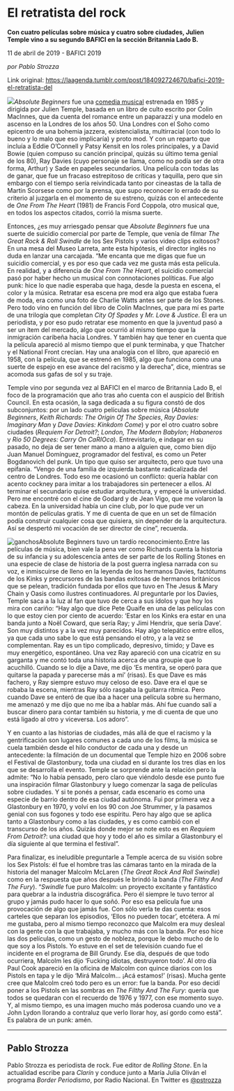 # El retratista del rock

**Con cuatro películas sobre música y cuatro sobre ciudades, Julien Temple vino a su segundo BAFICI en la sección Britannia Lado B.**

11 de abril de 2019 - BAFICI 2019

_por Pablo Strozza_

Link original: https://laagenda.tumblr.com/post/184092724670/bafici-2019-el-retratista-del

![](https://64.media.tumblr.com/d8ea2307ea3af2a1f088f87988783f2e/04b0a2fc8a8ebd93-7a/s500x750/db059b25b36ea7a1a73ff5c889526f1893c5c4c2.jpg)*Absolute Beginners* fue una [comedia musical](https://www.youtube.com/watch?v=4sLaCxPmsgo)  estrenada en 1985 y dirigida por Julien Temple, basada en un libro de culto escrito por Colin MacInnes, que da cuenta del romance entre un paparazzi y una modelo en ascenso en la Londres de los años 50. Una Londres con el Soho como epicentro de una bohemia jazzera, existencialista, multirracial (con todo lo bueno y lo malo que eso implicaría) y proto mod. Y con un reparto que incluía a Eddie O’Connell y Patsy Kensit en los roles principales, y a David Bowie (quien compuso su canción principal, quizás su último tema genial de los 80), Ray Davies (cuyo personaje se llama, como no podía ser de otra forma, Arthur) y Sade en papeles secundarios. Una película con todas las de ganar, que fue un fracaso estrepitoso de críticas y taquilla, pero que sin embargo con el tiempo sería reivindicada tanto por cineastas de la talla de Martin Scorsese como por la prensa, que supo reconocer lo errado de su criterio al juzgarla en el momento de su estreno, quizás con el antecedente de *One From The Heart* (1981) de Francis Ford Coppola, otro musical que, en todos los aspectos citados, corrió la misma suerte.

Entonces, ¿es muy arriesgado pensar que *Absolute Beginners* fue una suerte de suicidio comercial por parte de Temple, que venía de filmar *The Great Rock & Roll Swindle* de los Sex Pistols y varios video clips exitosos? En una mesa del Museo Larreta, ante esta hipótesis, el director inglés no duda en lanzar una carcajada. “Me encanta que me digas que fue un suicidio comercial, y es por eso que cada vez me gusta más esta película. En realidad, y a diferencia de *One From The Heart*, el suicidio comercial pasó por haber hecho un musical con connotaciones políticas. Fue algo punk: hice lo que nadie esperaba que haga, desde la puesta en escena, el color y la música. Retratar esa escena pre mod era algo que estaba fuera de moda, era como una foto de Charlie Watts antes ser parte de los Stones. Pero todo vino en función del libro de Colin MacInnes, que para mí es parte de una trilogía que completan *City Of Spades* y *Mr. Love & Justice*. Él era un periodista, y por eso pudo retratar ese momento en que la juventud pasó a ser un ítem del mercado, algo que ocurrió al mismo tiempo que la inmigración caribeña hacia Londres. Y también hay que tener en cuenta que la película apareció al mismo tiempo que el punk terminaba, y que Thatcher y el National Front crecían. Hay una analogía con el libro, que apareció en 1958, con la película, que se estrenó en 1985, algo que funciona como una suerte de espejo en ese avance del racismo y la derecha”, dice, mientras se acomoda sus gafas de sol y su traje. 

Temple vino por segunda vez al BAFICI en el marco de Britannia Lado B, el foco de la programación que año tras año cuenta con el auspicio del British Council. En esta ocasión, la saga dedicada a su figura constó de dos subconjuntos: por un lado cuatro películas sobre música (*Absolute Beginners*, *Keith Richards: The Origin Of The Species*, *Ray Davies: Imaginary Man* y *Dave Davies: Kinkdom Come*) y por el otro cuatro sobre ciudades (*Requiem For Detroit?*; *London, The Modern Babylon*; *Habaneros* y *Rio 50 Degrees: Carry On CaRIOca*). Entrevistarlo, e indagar en su pasado, no deja de ser tener mano a mano a alguien que, como bien dijo Juan Manuel Domínguez, programador del festival, es como un Peter Bogdanovich del punk. Un tipo que quiso ser arquitecto, pero que tuvo una epifanía. “Vengo de una familia de izquierda bastante radicalizada del centro de Londres. Todo eso me ocasionó un conflicto: quería hablar con acento cockney para imitar a los trabajadores sin pertenecer a ellos. Al terminar el secundario quise estudiar arquitectura, y empecé la universidad. Pero me encontré con el cine de Godard y de Jean Vigo, que me volaron la cabeza. En la universidad había un cine club, por lo que pude ver un montón de películas gratis. Y me di cuenta de que en un set de filmación podía construir cualquier cosa que quisiera, sin depender de la arquitectura. Así se despertó mi vocación de ser director de cine”, recuerda. 

![ganchos](https://64.media.tumblr.com/441f91d7db67a75f9848fa08f8d70dc9/04b0a2fc8a8ebd93-14/s500x750/a0ffe7d1d7a068463a347ce1a61fdf479b4935e1.jpg)Absolute Beginners tuvo un tardío reconocimiento.Entre las películas de música, bien vale la pena ver como Richards cuenta la historia de su infancia y su adolescencia antes de ser parte de los Rolling Stones en una especie de clase de historia de la post guerra inglesa narrada con su voz, e inmiscuirse de lleno en la leyenda de los hermanos Davies, factótums de los Kinks y precursores de las bandas exitosas de hermanos británicos que se pelean, tradición fundada por ellos que tuvo en The Jesus & Mary Chain y Oasis como ilustres continuadores. Al preguntarle por los Davies, Temple saca a la luz al fan que tuvo de cerca a sus ídolos y que hoy los mira con cariño: “Hay algo que dice Pete Quaife en una de las películas con lo que estoy cien por ciento de acuerdo: ‘Estar en los Kinks era estar en una banda junto a Noël Coward, que sería Ray; y Jimi Hendrix, que sería Dave’. Son muy distintos y a la vez muy parecidos. Hay algo telepático entre ellos, ya que cada uno sabe lo que está pensando el otro, y a la vez se complementan. Ray es un tipo complicado, depresivo, tímido; y Dave es muy energético, espontáneo. Una vez Ray apareció con una cicatriz en su garganta y me contó toda una historia acerca de una groupie que lo acuchilló. Cuando se lo dije a Dave, me dijo ‘Es mentira, se operó para que quitarse la papada y parecerse más a mí’ (risas). Es que Dave es más fachero, y Ray siempre estuvo muy celoso de eso. Dave era el que se robaba la escena, mientras Ray sólo rasgaba la guitarra rítmica. Pero cuando Dave se enteró de que iba a hacer una película sobre su hermano, me amenazó y me dijo que no me iba a hablar más. Ahí fue cuando salí a buscar dinero para contar también su historia, y me di cuenta de que uno está ligado al otro y viceversa. Los adoro”. 

Y en cuanto a las historias de ciudades, más allá de que el racismo y la gentrificación son lugares comunes a cada uno de los films, la música se cuela también desde el hilo conductor de cada una y desde un antecedente: la filmación de un documental que Temple hizo en 2006 sobre el Festival de Glastonbury, toda una ciudad en sí durante los tres días en los que se desarrolla el evento. Temple se sorprende ante la relación pero la admite: “No lo había pensado, pero claro que viéndolo desde ese punto fue una inspiración filmar Glastonbury y luego comenzar la saga de películas sobre ciudades. Y si te ponés a pensar, cada escenario es como una especie de barrio dentro de esa ciudad autónoma. Fui por primera vez a Glastonbury en 1970, y volví en los 90 con Joe Strummer, y la pasamos genial con sus fogones y todo ese espíritu. Pero hay algo que se aplica tanto a Glastonbury como a las ciudades, y es como cambió con el transcurso de los años. Quizás donde mejor se note esto es en *Requiem From Detroit?*: una ciudad que hoy y todo el año es similar a Glastonbury el día siguiente al que termina el festival”.

Para finalizar, es ineludible preguntarle a Temple acerca de su visión sobre los Sex Pistols: él fue el hombre tras las cámaras tanto en la mirada de la historia del manager Malcolm McLaren (*The Great Rock And Roll Swindle*) como en la respuesta que años después le brindó la banda (*The Filthy And The Fury*). “*Swindle* fue puro Malcolm: un proyecto excitante y fantástico para quebrar a la industria discográfica. Pero él siempre le tuvo terror al grupo y jamás pudo hacer lo que soñó. Por eso esa película fue una provocación de algo que jamás fue. Con sólo verla te das cuenta: esos carteles que separan los episodios, ‘Ellos no pueden tocar’, etcétera. A mí me gustaba, pero al mismo tiempo reconozco que Malcolm era muy desleal con la gente con la que trabajaba, y mucho más con la banda. Por eso hice las dos películas, como un gesto de nobleza, porque le debo mucho de lo que soy a los Pistols. Yo estuve en el set de televisión cuando fue el incidente en el programa de Bill Grundy. Ese día, después de que todo ocurriera, Malcolm les dijo ‘Fucking idiotas, destruyeron todo’. Al otro día Paul Cook apareció en la oficina de Malcolm con quince diarios con los Pistols en tapa y le dijo ‘Mirá Malcolm… ¡Acá estamos!’ (risas). Mucha gente cree que Malcolm creó todo pero es un error: fue la banda. Por eso decidí poner a los Pistols en las sombras en *The Filthy And The Fury*: quería que todos se quedaran con el recuerdo de 1976 y 1977, con ese momento suyo. Y, al mismo tiempo, es una imagen mucho más poderosa cuando uno ve a John Lydon llorando a contraluz que verlo llorar hoy, así gordo como está”. Es palabra de un punk: amén. 

  




---

Pablo Strozza
-------------

 Pablo Strozza es periodista de rock. Fue editor de *Rolling Stone*. En la actualidad escribe para *Clarín* y conduce junto a María Julia Oliván el programa *Border Periodismo*, por Radio Nacional. En Twitter es [@pstrozza](https://twitter.com/pstrozza) 

